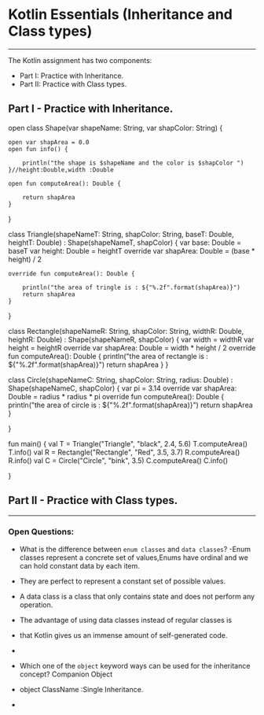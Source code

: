 # Kotlin Essentials (Inheritance and Class types)
---
The Kotlin assignment has two components:
- Part I: Practice with Inheritance.
- Part II: Practice with Class types. 

## Part I - Practice with Inheritance.

open class Shape(var shapeName: String, var shapColor: String) {

    open var shapArea = 0.0
    open fun info() {

        println("the shape is $shapeName and the color is $shapColor ")
    }//height:Double,width :Double

    open fun computeArea(): Double {

        return shapArea
    }

}

class Triangle(shapeNameT: String, shapColor: String, baseT: Double, heightT: Double) : Shape(shapeNameT, shapColor) {
var base: Double = baseT
var height: Double = heightT
override var shapArea: Double = (base * height) / 2


    override fun computeArea(): Double {

        println("the area of tringle is : ${"%.2f".format(shapArea)}")
        return shapArea
    }
}

class Rectangle(shapeNameR: String, shapColor: String, widthR: Double, heightR: Double) : Shape(shapeNameR, shapColor) {
var width = widthR
var height = heightR
override var shapArea: Double = width * height / 2
override fun computeArea(): Double {
println("the area of rectangle is : ${"%.2f".format(shapArea)}")
return shapArea
}
}

class Circle(shapeNameC: String, shapColor: String, radius: Double) : Shape(shapeNameC, shapColor) {
var pi = 3.14
override var shapArea: Double = radius * radius * pi
override fun computeArea(): Double {
println("the area of circle is : ${"%.2f".format(shapArea)}")
return shapArea
}

}

fun main() {
val T = Triangle("Triangle", "black", 2.4, 5.6)
T.computeArea()
T.info()
val R = Rectangle("Rectangle", "Red", 3.5, 3.7)
R.computeArea()
R.info()
val C = Circle("Circle", "bink", 3.5)
C.computeArea()
C.info()


}
## Part II - Practice with Class types.
---
### Open Questions:
- What is the difference between `enum classes` and `data classes`?
-Enum classes represent a concrete set of values,Enums have ordinal and we can hold constant data by each item.
- They are perfect to represent a constant set of possible values.

- A data class is a class that only contains state and does not perform any operation. 
- The advantage of using data classes instead of regular classes is 
- that Kotlin gives us an immense amount of self-generated code.
- 
- Which one of the `object` keyword ways can be used for the inheritance concept?
  Companion Object
- object ClassName :Single Inheritance.
- 

